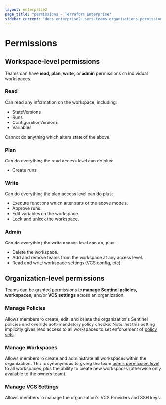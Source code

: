 ```yaml
---
layout: enterprise2
page_title: "permissions - Terraform Enterprise"
sidebar_current: "docs-enterprise2-users-teams-organizations-permissions"
---
```


# Permissions

## Workspace-level permissions

Teams can have **read, plan, write,** or **admin** permissions on individual workspaces.

### Read

Can read any information on the workspace, including:

- StateVersions
- Runs
- ConfigurationVersions
- Variables

Cannot do anything which alters state of the above.

### Plan

Can do everything the read access level can do plus:

- Create runs

### Write

Can do everything the plan access level can do plus:

- Execute functions which alter state of the above models.
- Approve runs.
- Edit variables on the workspace.
- Lock and unlock the workspace.

### Admin

Can do everything the write access level can do, plus:

- Delete the workspace.
- Add and remove teams from the workspace at any access level.
- Read and write workspace settings (VCS config, etc).

## Organization-level permissions

Teams can be granted permissions to **manage Sentinel policies, workspaces,** and/or **VCS settings** across an organization.

### Manage Policies

Allows members to create, edit, and delete the organization's Sentinel policies and override soft-mandatory policy checks. Note that this setting implicitly gives read access to all workspaces to set enforcement of [policy sets](../sentinel/manage-policies.html).

### Manage Workspaces
Allows members to create and administrate all workspaces within the organization. This is synonymous to giving the team [admin permission level](./permissions.html) to all workspaces, plus the ability to create new workspaces (otherwise only available to the owners team). 

### Manage VCS Settings
Allows members to manage the organization's VCS Providers and SSH keys.
